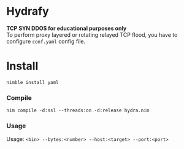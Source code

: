# Hydrafy
  **TCP SYN DDOS for educational purposes only**<br>
To perform proxy layered or rotating relayed TCP flood,  you have to configure  ``conf.yaml`` config file.

# Install
``nimble install yaml``

### Compile
```
nim compile -d:ssl --threads:on -d:release hydra.nim
```

### Usage
Usage: ``<bin> --bytes:<number> --host:<target> --port:<port>``
